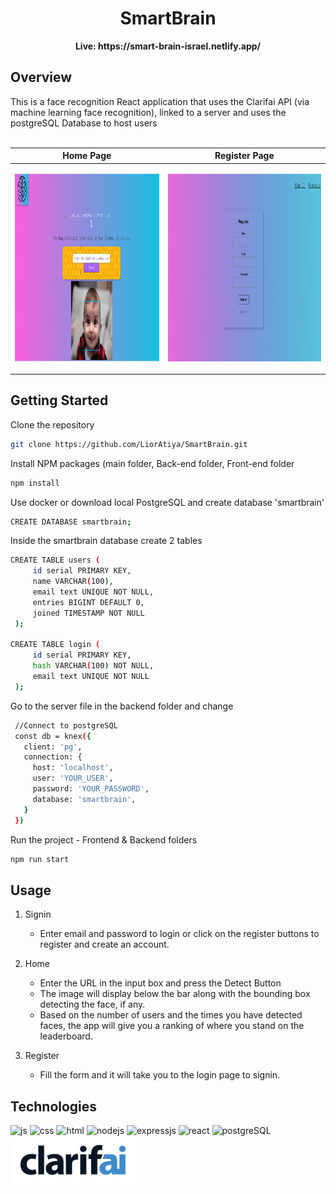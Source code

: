 <h1 align="center"> SmartBrain </h1>
<div align="center">
<b align="center">Live: https://smart-brain-israel.netlify.app/</b>
</div>


<h2>Overview</h2>
This is a face recognition React application that uses the 
Clarifai API (via machine learning face recognition), linked to a server and uses the postgreSQL Database to host users
</br></br>

| Home Page | Register Page |
| ------------- | ------------- |
| <p align="center"><img width="1493" alt="Screen Shot 2023-01-06 at 11 00 23" src="images/home.PNG" width="800" height="300"></p> | <p align="center"><img width="1493" alt="Screen Shot 2023-01-06 at 11 00 23" src="images/register.png" width="800" height="300"></p>  |

<h2>Getting Started</h2>

Clone the repository
   ```sh
   git clone https://github.com/LiorAtiya/SmartBrain.git
   ```
Install NPM packages (main folder, Back-end folder, Front-end folder
   ```sh
   npm install
   ```
   
Use docker or download local PostgreSQL and create database 'smartbrain'
   ```sh
   CREATE DATABASE smartbrain;
   ```
Inside the smartbrain database create 2 tables
   ```sh
   CREATE TABLE users (
        id serial PRIMARY KEY,
        name VARCHAR(100),
        email text UNIQUE NOT NULL,
        entries BIGINT DEFAULT 0,
        joined TIMESTAMP NOT NULL
    );

   CREATE TABLE login (
        id serial PRIMARY KEY,
        hash VARCHAR(100) NOT NULL,
        email text UNIQUE NOT NULL
    );
   ```
   
Go to the server file in the backend folder and change
   ```sh
    //Connect to postgreSQL
    const db = knex({
      client: 'pg',
      connection: {
        host: 'localhost',
        user: 'YOUR_USER',
        password: 'YOUR_PASSWORD',
        database: 'smartbrain',
      }
    })
   ```


Run the project - Frontend & Backend folders
   ```sh
   npm run start
   ```
   

<h2>Usage</h2>

1. Signin

    - Enter email and password to login or click on the register buttons to register and create an account.

2. Home
    - Enter the URL in the input box and press the Detect Button
    - The image will display below the bar along with the bounding box detecting the face, if any.
    - Based on the number of users and the times you have detected faces, the app will give you a ranking of where you stand on the leaderboard.
3. Register
    - Fill the form and it will take you to the login page to signin.
    
    
<h2>Technologies</h2>

<span>
  
<img src="https://user-images.githubusercontent.com/68508896/192110139-17516596-8625-46be-8f8a-1f75f5f11a50.png" title="Java Script" alt="js" height="80"/>
<img src="https://user-images.githubusercontent.com/68508896/192110164-3cc0735d-a0b6-4b74-a3cc-dd29f730b34b.png" title="CSS" alt="css" height="80"/>
<img src="https://user-images.githubusercontent.com/68508896/192110177-06b7c17a-0317-40d7-9ba2-d5f1d8f708dc.png" title="Html" alt="html" height="80"/>
  
<img src="https://user-images.githubusercontent.com/68508896/192110208-46336dc4-59cf-486a-8cab-21d0990aee04.png" title="NodeJS" alt="nodejs" height="80"/>
  
 <img src="https://user-images.githubusercontent.com/68508896/192110399-78e8e720-449d-433e-aed0-9b48257cbb87.png" title="ExpressJS" alt="expressjs" height="80"/>
  
  <img src="https://user-images.githubusercontent.com/22147116/210971066-a21c5364-df69-4ec4-8b02-1ed5545cd9a0.png" title="React" alt="react" height="80"/>
  
  <img src="https://user-images.githubusercontent.com/22147116/219132005-9231b0b1-6524-4693-97bb-bebf5efa343d.png" title="postgreSQL" alt="postgreSQL" height="80"/>

<img src="images/clarifai.webp" title="postgreSQL" alt="postgreSQL" height="80"/>
